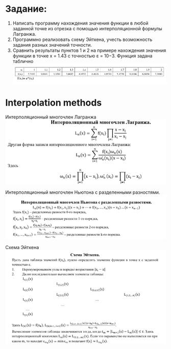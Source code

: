 # Задание:

1. Написать программу нахождения значения функции в любой заданной точке из отрезка с
   помощью интерполяционной формулы Лагранжа.
2. Программно реализовать схему Эйткена, учесть возможность задания разных значений
   точности.
3. Сравнить результаты пунктов 1 и 2 на примере нахождения значения функции в точке x =
   1.43 с точностью ε = 10−3. Функция задана таблично
   ![plot](./pics/table.png)

# Interpolation methods

  Интерполяционный многочлен Лагранжа
    ![plot](./pics/Lagrange.png)

  Интерполяционный многочлен Ньютона с разделенными разностями.
    ![plot](./pics/Newton.png)

  Схема Эйткена
    ![plot](./pics/Aitken.png)
